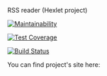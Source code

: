 RSS reader (Hexlet project)

[![Maintainability](https://api.codeclimate.com/v1/badges/1471728a3f268351cbea/maintainability)](https://codeclimate.com/github/Onlyal33/frontend-project-lvl3/maintainability)

[![Test Coverage](https://api.codeclimate.com/v1/badges/1471728a3f268351cbea/test_coverage)](https://codeclimate.com/github/Onlyal33/frontend-project-lvl3/test_coverage)

[![Build Status](https://travis-ci.org/Onlyal33/frontend-project-lvl3.svg?branch=master)](https://travis-ci.org/Onlyal33/frontend-project-lvl3)

You can find project's site here:
